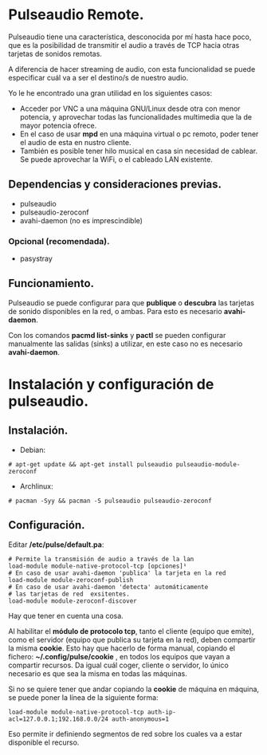 # Pulseaudio Remote.

Pulseaudio tiene una característica, desconocida por mí hasta hace poco, que es la posibilidad de transmitir el audio a través de TCP hacia otras tarjetas de sonidos remotas.

A diferencia de hacer streaming de audio, con esta funcionalidad se puede especificar cuál va a ser el destino/s de nuestro audio.

Yo le he encontrado una gran utilidad en los siguientes casos:
- Acceder por VNC a una máquina GNU/Linux desde otra con menor potencia, y aprovechar todas las funcionalidades multimedia que la de mayor potencia ofrece.
- En el caso de usar __mpd__ en una máquina virtual o pc remoto, poder tener el audio de esta en nustro cliente.
- También es posible tener hilo musical en casa sin necesidad de cablear. Se puede aprovechar la WiFi, o el cableado LAN existente.

## Dependencias y consideraciones previas.

- pulseaudio
- pulseaudio-zeroconf
- avahi-daemon (no es imprescindible)

### Opcional (recomendada).

- pasystray

## Funcionamiento.

Pulseaudio se puede configurar para que __publique__ o __descubra__ las tarjetas de sonido disponibles en la red, o ambas. Para esto es necesario __avahi-daemon__.

Con los comandos __pacmd list-sinks__ y __pactl__ se pueden configurar manualmente las salidas (sinks) a utilizar, en este caso no es necesario __avahi-daemon__.

# Instalación y configuración de pulseaudio.

## Instalación.
- Debian:

~~~
# apt-get update && apt-get install pulseaudio pulseaudio-module-zeroconf 
~~~

- Archlinux:

~~~
# pacman -Syy && pacman -S pulseaudio pulseaudio-zeroconf 
~~~

## Configuración.

Editar __/etc/pulse/default.pa__:

~~~
# Permite la transmisión de audio a través de la lan
load-module module-native-protocol-tcp [opciones]¹
# En caso de usar avahi-daemon 'publica' la tarjeta en la red
load-module module-zeroconf-publish
# En caso de usar avahi-daemon 'detecta' automáticamente
# las tarjetas de red  exsitentes.
load-module module-zeroconf-discover
~~~

Hay que tener en cuenta una cosa.

Al habilitar el __módulo de protocolo tcp__, tanto el cliente (equipo que emite), como el servidor (equipo que publica su tarjeta en la red), deben compartir la misma __cookie__. Esto hay que hacerlo de forma manual, copiando el fichero: __~/.config/pulse/cookie__ , en todos los equipos que vayan a compartir recursos. Da igual cuál coger, cliente o servidor, lo único necesario es que sea la misma en todas las máquinas.

Si no se quiere tener que andar copiando la __cookie__ de máquina en máquina, se puede poner la línea de la siguiente forma:

~~~
load-module module-native-protocol-tcp auth-ip-acl=127.0.0.1;192.168.0.0/24 auth-anonymous=1
~~~

Eso permite ir definiendo segmentos de red sobre los cuales va a estar disponible el recurso.

